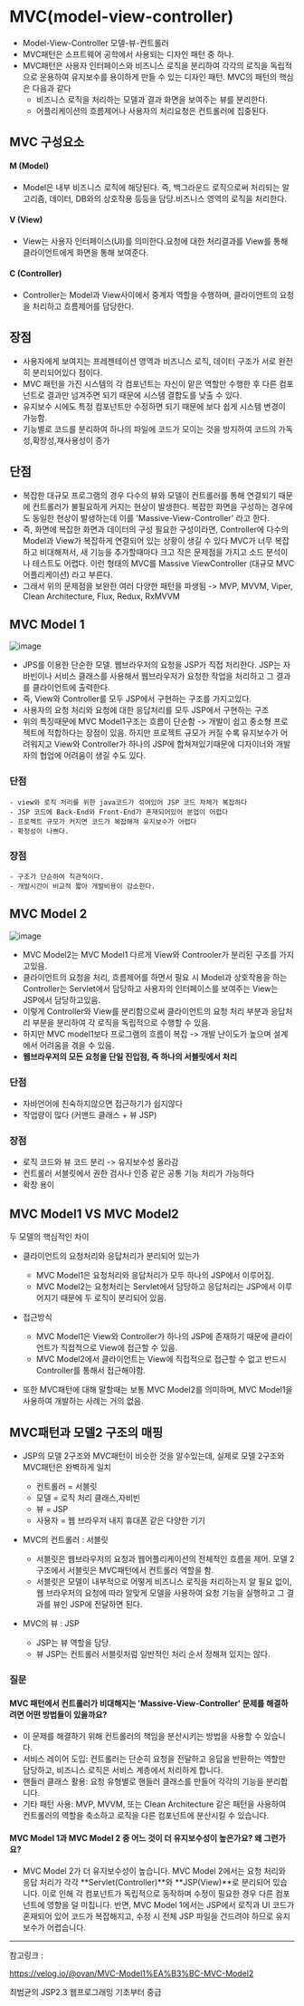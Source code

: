 # MVC(model-view-controller)
- Model-View-Controller 모델-뷰-컨트롤러 
- MVC패턴은 소프트웨어 공학에서 사용되는 디자인 패턴 중 하나.
- MVC패턴은 사용자 인터페이스와 비즈니스 로직을 분리하여 각각의 로직을 독립적으로 운용하여 유지보수를 용이하게 만들 수 있는 디자인 패턴. MVC의 패턴의 핵심은 다음과 같다
    - 비즈니스 로직을 처리하는 모델과 결과 화면을 보여주는 뷰를 분리한다.
    - 어플리케이션의 흐름제어나 사용자의 처리요청은 컨트롤러에 집중된다.

## MVC 구성요소
#### M (Model)
- Model은 내부 비즈니스 로직에 해당된다. 즉, 백그라운드 로직으로써 처리되는 알고리즘, 데이터, DB와의 상호작용 등등을 담당.비즈니스 영역의 로직을 처리한다. 
#### V (View)
- View는 사용자 인터페이스(UI)를 의미한다.요청에 대한 처리결과를 View를 통해 클라이언트에게 화면을 통해 보여준다.
#### C (Controller)
- Controller는 Model과 View사이에서 중계자 역할을 수행하며, 클라이언트의 요청을 처리하고 흐름제어를 담당한다.

## 장점
- 사용자에게 보여지는 프레젠테이션 영역과 비즈니스 로직, 데이터 구조가 서로 완전히 분리되어있다 점이다. 
- MVC 패턴을 가진 시스템의 각 컴포넌트는 자신이 맡은 역할만 수행한 후 다른 컴포넌트로 결과만 넘겨주면 되기 때문에 시스템 결합도를 낮출 수 있다.
- 유지보수 시에도 특정 컴포넌트만 수정하면 되기 때문에 보다 쉽게 시스템 변경이 가능함.
- 기능별로 코드를 분리하여 하나의 파일에 코드가 모이는 것을 방지하여 코드의 가독성,확장성,재사용성이 증가

## 단점 
- 복잡한 대규모 프로그램의 경우 다수의 뷰와 모델이 컨트롤러를 통해 연결되기 때문에 컨트롤러가 불필요하게 커지는 현상이 발생한다. 복잡한 화면을 구성하는 경우에도 동일한 현상이 발생하는데 이를 'Massive-View-Controller' 라고 한다.
- 즉, 화면에 복잡한 화면과 데이터의 구성 필요한 구성이라면, Controller에 다수의 Model과 View가 복잡하게 연결되어 있는 상황이 생길 수 있다 MVC가 너무 복잡하고 비대해져서, 새 기능을 추가할때마다 크고 작은 문제점을 가지고 소드 분석이나 테스트도 어렵다. 이런 형태의 MVC를 Massive ViewController (대규모 MVC 어플리케이션) 라고 부른다. 
- 그래서 위의 문제점을 보완한 여러 다양한 패턴을 파생됨 -> MVP, MVVM, Viper, Clean Architecture, Flux, Redux, RxMVVM

 


## MVC Model 1
![image](https://github.com/user-attachments/assets/215b1155-a12f-4547-8fa7-bcc7adc5bb21)
- JPS를 이용한 단순한 모델. 웹브라우저의 요청을 JSP가 직접 처리한다. JSP는 자바빈이나 서비스 클래스를 사용해서 웹브라우저가 요청한 작업을 처리하고 그 결과를 클라이언트에 출력한다.
- 즉, View와 Controller를 모두 JSP에서 구현하는 구조를 가지고있다.
- 사용자의 요청 처리와 요청에 대한 응답처리를 모두 JSP에서 구현하는 구조
- 위의 특징때문에 MVC Model1구조는 흐름이 단순함 -> 개발이 쉽고 중소형 프로젝트에 적합하다는 장점이 있음. 하지만 프로젝트 규모가 커질 수록 유지보수가 어려워지고 View와 Controller가 하나의 JSP에 합쳐져있기때문에 디자이너와 개발자의 협업에 어려움이 생길 수도 있다.

### 단점
    - view와 로직 처리를 위한 java코드가 섞여있어 JSP 코드 자체가 복잡하다
    - JSP 코드에 Back-End와 Front-End가 혼재되어있어 분업이 어렵다
    - 프로젝트 규모가 커지면 코드가 복잡해져 유지보수가 어렵다
    - 확정성이 나쁘다.
### 장점
    - 구조가 단순하여 직관적이다.
    - 개발시간이 비교적 짧아 개발비용이 감소한다.

## MVC Model 2
![image](https://github.com/user-attachments/assets/7aa5f25d-f608-4bb3-91b0-ae31b43970a7)
- MVC Model2는 MVC Model1 다르게 View와 Controoler가 분리된 구조를 가지고있음.
- 클라이언트의 요청을 처리, 흐름제어를 하면서 필요 시 Model과 상호작용을 하는 Controller는 Servlet에서 담당하고 사용자의 인터페이스를 보여주는 View는 JSP에서 담당하고있음.
- 이렇게 Controller와 View를 분리함으로써 클라이언트의 요청 처리 부분과 응답처리 부분을 분리하여 각 로직을 독립적으로 수행할 수 있음.
- 하지만 MVC model1보다 프로그램의 흐름이 복잡 -> 개발 난이도가 높으며 설계에서 어려움을 겪을 수 있음.
- **웹브라우저의 모든 요청을 단일 진입점, 즉 하나의 서블릿에서 처리**

### 단점
- 자바언어에 친숙하지않으면 접근하기가 쉽지않다
- 작업량이 많다 (커맨드 클래스 + 뷰 JSP)

### 장점
- 로직 코드와 뷰 코드 분리 -> 유지보수성 올라감
- 컨트롤러 서블릿에서 권한 검사나 인증 같은 공통 기능 처리가 가능하다
- 확장 용이


## MVC Model1 VS MVC Model2
두 모델의 핵심적인 차이
- 클라이언트의 요청처리와 응답처리가 분리되어 있는가
    - MVC Model1은 요청처리와 응답처리가 모두 하나의 JSP에서 이루어짐.
    - MVC Model2는 요청처리는 Servlet에서 담당하고 응답처리는 JSP에서 이루어지기 때문에 두 로직이 분리되어 있음.
- 접근방식
    - MVC Model1은 View와 Controller가 하나의 JSP에 존재하기 때문에 클라이언트가 직접적으로 View에 접근할 수 있음.
    - MVC Model2에서 클라이언트는 View에 직접적으로 접근할 수 없고 반드시 Controller를 통해서 접근해야함.

- 또한 MVC패턴에 대해 말할때는 보통 MVC Model2를 의미하며, MVC Model1을 사용하여 개발하는 사례는 거의 없음.

## MVC패턴과 모델2 구조의 매핑
- JSP의 모델 2구조와 MVC패턴이 비슷한 것을 알수있는데, 실제로 모델 2구조와 MVC패턴은 완벽하게 일치 
    - 컨트롤러 = 서블릿
    - 모델 = 로직 처리 클래스,자비빈
    - 뷰 = JSP
    - 사용자 = 웹 브라우저 내지 휴대폰 같은 다양한 기기 

- MVC의 컨트롤러 : 서블릿
    - 서블릿은 웹브라우저의 요청과 웹어플리케이션의 전체적인 흐름을 제어. 모델 2구조에서 서블릿은 MVC패턴에서 컨트롤러 역할을 함.
    - 서블릿은 모델이 내부적으로 어떻게 비즈니스 로직을 처리하는지 알 필요 없이, 웹 브라우저의 요청에 따라 알맞게 모델을 사용하여 요청 기능을 실행하고 그 결과를 뷰인 JSP에 전달하면 된다.
- MVC의 뷰 : JSP
    - JSP는 뷰 역할을 담당.
    - 뷰 JSP는 컨트롤러 서블릿처럼 일반적인 처리 순서 정해져 있지는 않다.


### 질문
#### MVC 패턴에서 컨트롤러가 비대해지는 'Massive-View-Controller' 문제를 해결하려면 어떤 방법들이 있을까요?
- 이 문제를 해결하기 위해 컨트롤러의 책임을 분산시키는 방법을 사용할 수 있습니다.
- 서비스 레이어 도입: 컨트롤러는 단순히 요청을 전달하고 응답을 반환하는 역할만  담당하고, 비즈니스 로직은 서비스 계층에서 처리하게 합니다.
- 핸들러 클래스 활용: 요청 유형별로 핸들러 클래스를 만들어 각각의 기능을 분리합니다.
- 기타 패턴 사용: MVP, MVVM, 또는 Clean Architecture 같은 패턴을 사용하여 컨트롤러의 역할을 축소하고 로직을 다른 컴포넌트에 분산시킬 수 있습니다.

#### MVC Model 1과 MVC Model 2 중 어느 것이 더 유지보수성이 높은가요? 왜 그런가요?
- MVC Model 2가 더 유지보수성이 높습니다.
MVC Model 2에서는 요청 처리와 응답 처리가 각각 **Servlet(Controller)**와 **JSP(View)**로 분리되어 있습니다. 이로 인해 각 컴포넌트가 독립적으로 동작하며 수정이 필요한 경우 다른 컴포넌트에 영향을 덜 미칩니다. 반면, MVC Model 1에서는 JSP에서 로직과 UI 코드가 혼재되어 있어 코드가 복잡해지고, 수정 시 전체 JSP 파일을 건드려야 하므로 유지보수가 어렵습니다.


---
참고링크 : 

https://velog.io/@ovan/MVC-Model1%EA%B3%BC-MVC-Model2

최범균의 JSP2.3 웹프로그래밍 기초부터 중급